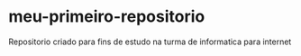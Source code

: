 # meu-primeiro-repositorio
Repositorio criado para fins de estudo na turma de informatica para internet

